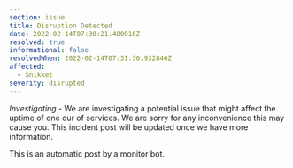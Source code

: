 ```yaml
---
section: issue
title: Disruption Detected
date: 2022-02-14T07:30:21.480016Z
resolved: true
informational: false
resolvedWhen: 2022-02-14T07:31:30.932846Z
affected:
  - Snikket
severity: disrupted
---
```

*Investigating* - We are investigating a potential issue that might affect the uptime of one our of services. We are sorry for any inconvenience this may cause you. This incident post will be updated once we have more information.

This is an automatic post by a monitor bot.
        